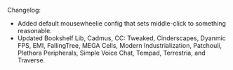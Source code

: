 Changelog:

* Added default mousewheelie config that sets middle-click to something reasonable.
* Updated Bookshelf Lib, Cadmus, CC: Tweaked, Cinderscapes, Dyanmic FPS, EMI, FallingTree, MEGA Cells, Modern Industrialization, Patchouli, Plethora Peripherals, Simple Voice Chat, Tempad, Terrestria, and Traverse.
